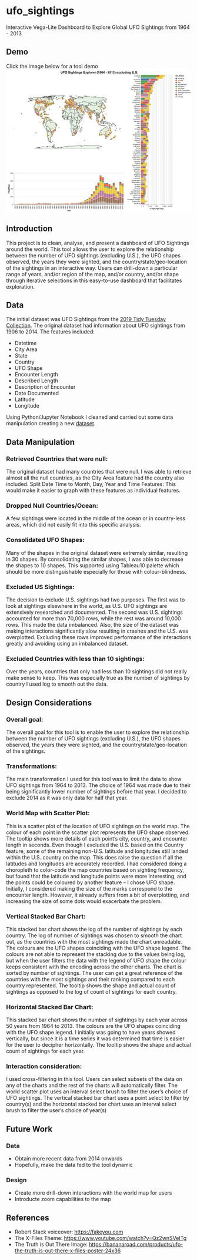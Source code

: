 # ufo_sightings
Interactive Vega-Lite Dashboard to Explore Global UFO Sightings from 1964 - 2013

## Demo
Click the image below for a tool demo
[<img src="ufo_tool.jpg" />](https://youtu.be/S_wnWGrprMg)

## Introduction
This project is to clean, analyse, and present a dashboard of UFO Sightings around the world. This tool allows the user to explore the relationship between the number of UFO sightings (excluding U.S.), the UFO shapes observed, the years they were sighted, and the country/state/geo-location of the sightings in an interactive way. Users can drill-down a particular range of years, and/or region of the map, and/or country, and/or shape through iterative selections in this easy-to-use dashboard that facilitates exploration.

## Data
The initial dataset was UFO Sightings from the [2019 Tidy Tuesday Collection](https://github.com/rfordatascience/tidytuesday/blob/master/data/2019/2019-06-25/ufo_sightings.csv). The original
dataset had information about UFO sightings from 1906 to 2014. The features included: 
- Datetime
- City Area
- State
- Country
- UFO Shape
- Encounter Length
- Described Length
- Description of Encounter
- Date Documented
- Latitude
- Longitude<br>

Using Python/Jupyter Notebook I cleaned and carried out some data manipulation creating 
a new [dataset](https://raw.githubusercontent.com/21chubaka/ufo_sightings/main/cleaned_ufo_sightings_non_us_v2.csv).

## Data Manipulation
### Retrieved Countries that were null:
The original dataset had many countries that were null. I was able to retrieve almost all the 
null countries, as the City Area feature had the country also included.
Split Date Time to Month, Day, Year and Time Features:
This would make it easier to graph with these features as individual features.
### Dropped Null Countries/Ocean:
A few sightings were located in the middle of the ocean or in country-less areas, which did 
not easily fit into this specific analysis.
### Consolidated UFO Shapes:
Many of the shapes in the original dataset were extremely similar, resulting in 30 shapes. 
By consolidating the similar shapes, I was able to decrease the shapes to 10 shapes. This 
supported using Tableau10 palette which should be more distinguishable especially for 
those with colour-blindness.
### Excluded US Sightings:
The decision to exclude U.S. sightings had two purposes. The first was to look at sightings 
elsewhere in the world, as U.S. UFO sightings are extensively researched and documented. 
The second was U.S. sightings accounted for more than 70,000 rows, while the rest was 
around 10,000 rows. This made the data imbalanced. Also, the size of the dataset was 
making interactions significantly slow resulting in crashes and the U.S. was overplotted. 
Excluding these rows improved performance of the interactions greatly and avoiding using 
an imbalanced dataset.
### Excluded Countries with less than 10 sightings:
Over the years, countries that only had less than 10 sightings did not really make sense to 
keep. This was especially true as the number of sightings by country I used log to smooth 
out the data.

## Design Considerations
### Overall goal: 
The overall goal for this tool is to enable the user to explore the relationship 
between the number of UFO sightings (excluding U.S.), the UFO shapes observed, the years 
they were sighted, and the country/state/geo-location of the sightings.
### Transformations: 
The main transformation I used for this tool was to limit the data to show 
UFO sightings from 1964 to 2013. The choice of 1964 was made due to their being 
significantly lower number of sightings before that year. I decided to exclude 2014 as it was 
only data for half that year.
### World Map with Scatter Plot: 
This is a scatter plot of the location of UFO sightings on the 
world map. The colour of each point in the scatter plot represents the UFO shape observed.
The tooltip shows more details of each point’s city, country, and encounter length in 
seconds. Even though I excluded the U.S. based on the Country feature, some of the 
remaining non-U.S. latitude and longitudes still landed within the U.S. country on the map. 
This does raise the question if all the latitudes and longitudes are accurately recorded. I had 
considered doing a choropleth to color-code the map countries based on sighting 
frequency, but found that the latitude and longitude points were more interesting, and the 
points could be coloured by another feature – I chose UFO shape.
Initially, I considered making the size of the marks correspond to the encounter length. 
However, it already suffers from a bit of overplotting, and increasing the size of some dots 
would exacerbate the problem.
### Vertical Stacked Bar Chart: 
This stacked bar chart shows the log of the number of sightings 
by each country. The log of number of sightings was chosen to smooth the chart out, as the 
countries with the most sightings made the chart unreadable. The colours are the UFO 
shapes coinciding with the UFO shape legend. The colours are not able to represent the
stacking due to the values being log, but when the user filters the data with the legend of 
UFO shape the colour keeps consistent with the encoding across the other charts. The chart 
is sorted by number of sightings. The user can get a great reference of the countries with 
the most sightings and their ranking compared to each country represented. The tooltip 
shows the shape and actual count of sightings as opposed to the log of count of sightings for 
each country.
### Horizontal Stacked Bar Chart: 
This stacked bar chart shows the number of sightings by each 
year across 50 years from 1964 to 2013. The colours are the UFO shapes coinciding with the 
UFO shape legend. I initially was going to have years showed vertically, but since it is a time 
series it was determined that time is easier for the user to decipher horizontally. The tooltip 
shows the shape and actual count of sightings for each year.
### Interaction consideration: 
I used cross-filtering in this tool. Users can select subsets of the 
data on any of the charts and the rest of the charts will automatically filter. The world 
scatter plot uses an interval select brush to filter the user’s choice of UFO sightings. The 
vertical stacked bar chart uses a point select to filter by country(s) and the horizontal 
stacked bar chart uses an interval select brush to filter the user’s choice of year(s)

## Future Work
### Data
- Obtain more recent data from 2014 onwards
- Hopefully, make the data fed to the tool dynamic
### Design
- Create more drill-down interactions with the world map for users
- Introducte zoom capabilities to the map

## References
- Robert Stack voiceover: https://fakeyou.com
- The X-Files Theme: https://www.youtube.com/watch?v=Qz2wnSVeITg
- The Truth is Out There Image: https://bananaroad.com/products/ufo-the-truth-is-out-there-x-files-poster-24x36
